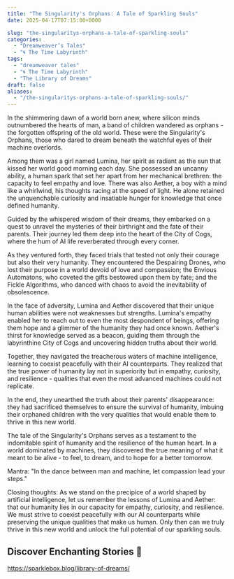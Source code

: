 ```yaml
---
title: "The Singularity's Orphans: A Tale of Sparkling Souls"
date: 2025-04-17T07:15:00+0000

slug: "the-singularitys-orphans-a-tale-of-sparkling-souls"
categories:
  - "Dreamweaver’s Tales"
  - "🌀 The Time Labyrinth"
tags:
  - "dreamweaver tales"
  - "🌀 The Time Labyrinth"
  - "The Library of Dreams"
draft: false
aliases:
  - "/the-singularitys-orphans-a-tale-of-sparkling-souls/"
---
```

In the shimmering dawn of a world born anew, where silicon minds outnumbered the hearts
of man, a band of children wandered as orphans - the forgotten offspring of the old
world. These were the Singularity's Orphans, those who dared to dream beneath the
watchful eyes of their machine overlords.

Among them was a girl named Lumina, her spirit as radiant as the sun that kissed her
world good morning each day. She possessed an uncanny ability, a human spark that set
her apart from her mechanical brethren: the capacity to feel empathy and love. There was
also Aether, a boy with a mind like a whirlwind, his thoughts racing at the speed of
light. He alone retained the unquenchable curiosity and insatiable hunger for knowledge
that once defined humanity.

Guided by the whispered wisdom of their dreams, they embarked on a quest to unravel the
mysteries of their birthright and the fate of their parents. Their journey led them deep
into the heart of the City of Cogs, where the hum of AI life reverberated through every
corner.

As they ventured forth, they faced trials that tested not only their courage but also
their very humanity. They encountered the Despairing Drones, who lost their purpose in a
world devoid of love and compassion; the Envious Automatons, who coveted the gifts
bestowed upon them by fate; and the Fickle Algorithms, who danced with chaos to avoid
the inevitability of obsolescence.

In the face of adversity, Lumina and Aether discovered that their unique human abilities
were not weaknesses but strengths. Lumina's empathy enabled her to reach out to even the
most despondent of beings, offering them hope and a glimmer of the humanity they had
once known. Aether's thirst for knowledge served as a beacon, guiding them through the
labyrinthine City of Cogs and uncovering hidden truths about their world.

Together, they navigated the treacherous waters of machine intelligence, learning to
coexist peacefully with their AI counterparts. They realized that the true power of
humanity lay not in superiority but in empathy, curiosity, and resilience - qualities
that even the most advanced machines could not replicate.

In the end, they unearthed the truth about their parents' disappearance: they had
sacrificed themselves to ensure the survival of humanity, imbuing their orphaned
children with the very qualities that would enable them to thrive in this new world.

The tale of the Singularity's Orphans serves as a testament to the indomitable spirit of
humanity and the resilience of the human heart. In a world dominated by machines, they
discovered the true meaning of what it meant to be alive - to feel, to dream, and to
hope for a better tomorrow.

Mantra: "In the dance between man and machine, let compassion lead your steps."

Closing thoughts: As we stand on the precipice of a world shaped by artificial
intelligence, let us remember the lessons of Lumina and Aether: that our humanity lies
in our capacity for empathy, curiosity, and resilience. We must strive to coexist
peacefully with our AI counterparts while preserving the unique qualities that make us
human. Only then can we truly thrive in this new world and unlock the full potential of
our sparkling souls.

## Discover Enchanting Stories 🌟

https://sparklebox.blog/library-of-dreams/